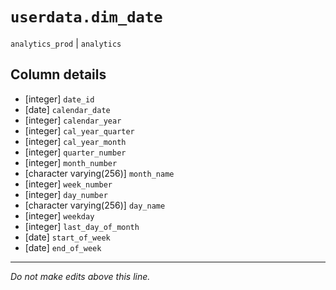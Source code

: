 # `userdata.dim_date`
`analytics_prod` | `analytics`

## Column details
* [integer]   `date_id`
* [date]      `calendar_date`
* [integer]   `calendar_year`
* [integer]   `cal_year_quarter`
* [integer]   `cal_year_month`
* [integer]   `quarter_number`
* [integer]   `month_number`
* [character varying(256)] `month_name`
* [integer]   `week_number`
* [integer]   `day_number`
* [character varying(256)] `day_name`
* [integer]   `weekday`
* [integer]   `last_day_of_month`
* [date]      `start_of_week`
* [date]      `end_of_week`

-------------------------------------------------------------------------------
*Do not make edits above this line.*
